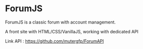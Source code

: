 # ForumJS

ForumJS is a classic forum with account management.

A front site with HTML/CSS/VanillaJS, working with dedicated API 

Link API : https://github.com/mutergfp/ForumAPI

